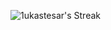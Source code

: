 ![1ukastesar's Streak](https://github-readme-streak-stats.herokuapp.com/?user=1ukastesar&theme=dark&hide_border=true)
